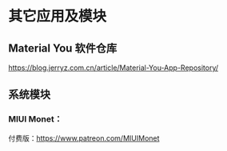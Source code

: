 # 其它应用及模块

<!-- ## 修改版应用

| 应用名称 | 下载链接 |
| --- | --- |
| 一个木函 | https://cloud.jerryz.com.cn/d/OneDrive/OnlineDrive/Monet-All/APK/一个木函.apk |
| APKGrabber | https://cloud.jerryz.com.cn/d/OneDrive/OnlineDrive/Monet-All/APK/APKGrabber.apk |
| Nothing 天气 | https://cloud.jerryz.com.cn/d/OneDrive/OnlineDrive/Monet-All/APK/Nothing天气.apk |
| Share（第三方微博） | https://cloud.jerryz.com.cn/d/OneDrive/OnlineDrive/Monet-All/APK/Share（第三方微博）.apk | -->

## Material You 软件仓库

https://blog.jerryz.com.cn/article/Material-You-App-Repository/

## 系统模块

### MIUI Monet：

<!-- 免费版：https://cloud.jerryz.com.cn/d/OneDrive/OnlineDrive/Monet-All/APK/MIUI%20Monet.zip -->

付费版：https://www.patreon.com/MIUIMonet

<!-- ### PUI Theme for ColorOS
https://cloud.jerryz.com.cn/d/OneDrive/OnlineDrive/Monet-All/APK/PUI%20Theme%20For%20ColorOS.zip -->
